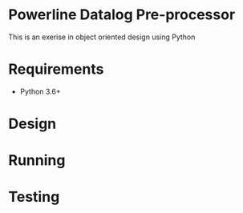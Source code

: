 # Powerline Datalog Pre-processor

This is an exerise in object oriented design using Python

# Requirements
* Python 3.6+

# Design

# Running

# Testing